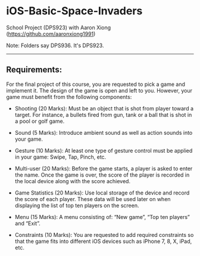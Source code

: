 # iOS-Basic-Space-Invaders
School Project (DPS923) with Aaron Xiong (https://github.com/aaronxiong1991)

Note: Folders say DPS936. It's DPS923.

---

## Requirements:

For the final project of this course, you are requested to pick a game and implement it. The design of the game is open and left to you. However, your game must benefit from the following components:

* Shooting (20 Marks): Must be an object that is shot from player toward a target. For instance, a bullets fired from gun, tank or a ball that is shot in a pool or golf game.

* Sound (5 Marks): Introduce ambient sound as well as action sounds into your game.

* Gesture (10 Marks): At least one type of gesture control must be applied in your game: Swipe, Tap, Pinch, etc.

* Multi-user (20 Marks): Before the game starts, a player is asked to enter the name. Once the game is over, the score of the player is recorded in the local device along with the score achieved.

* Game Statistics (20 Marks): Use local storage of the device and record the score of each player. These data will be used later on when displaying the list of top ten players on the screen.

* Menu (15 Marks):  A menu consisting of: “New game”, “Top ten players” and “Exit”.

* Constraints (10 Marks): You are requested to add required constraints so that the game fits into different iOS devices such as iPhone 7, 8, X, iPad, etc.
